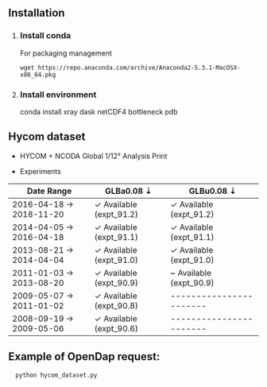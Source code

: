 ## Installation

1. ### Install conda

    For packaging management

    ```
    wget https://repo.anaconda.com/archive/Anaconda2-5.3.1-MacOSX-x86_64.pkg
    ```

2. ### Install environment

    conda install xray dask netCDF4 bottleneck pdb

## Hycom dataset

- HYCOM + NCODA Global 1/12° Analysis	Print

- Experiments

| Date Range |	GLBa0.08 ⇣ |	GLBu0.08 ⇣|
| ---------- | ----------- | -----------|
| 2016-04-18 → 2018-11-20 | ✓ Available (expt_91.2) | ✓ Available (expt_91.2) |
| 2014-04-05 → 2016-04-18	| ✓ Available (expt_91.1)	| ✓ Available (expt_91.1) |
| 2013-08-21 → 2014-04-04	| ✓ Available (expt_91.0)	| ✓ Available (expt_91.0) |
| 2011-01-03 → 2013-08-20	| ✓ Available (expt_90.9)	| ~ Available (expt_90.9) |
| 2009-05-07 → 2011-01-02	| ✓ Available (expt_90.8)	| ----------------------- |
| 2008-09-19 → 2009-05-06	| ✓ Available (expt_90.6)	| ----------------------- |

## Example of OpenDap request:

```bash
  python hycom_dataset.py
```
